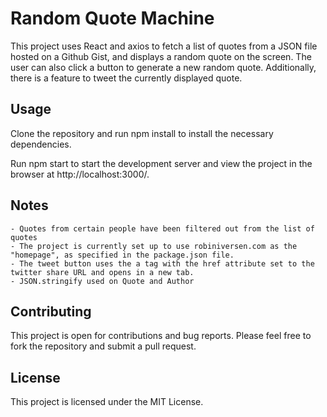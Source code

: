 # Random Quote Machine

This project uses React and axios to fetch a list of quotes from a JSON file hosted on a Github Gist, and displays a random quote on the screen. The user can also click a button to generate a new random quote. Additionally, there is a feature to tweet the currently displayed quote.

## Usage

Clone the repository and run npm install to install the necessary dependencies.

Run npm start to start the development server and view the project in the browser at http://localhost:3000/.

## Notes

    - Quotes from certain people have been filtered out from the list of quotes
    - The project is currently set up to use robiniversen.com as the "homepage", as specified in the package.json file.
    - The tweet button uses the a tag with the href attribute set to the twitter share URL and opens in a new tab.
    - JSON.stringify used on Quote and Author

## Contributing

This project is open for contributions and bug reports. Please feel free to fork the repository and submit a pull request.


## License

This project is licensed under the MIT License.
